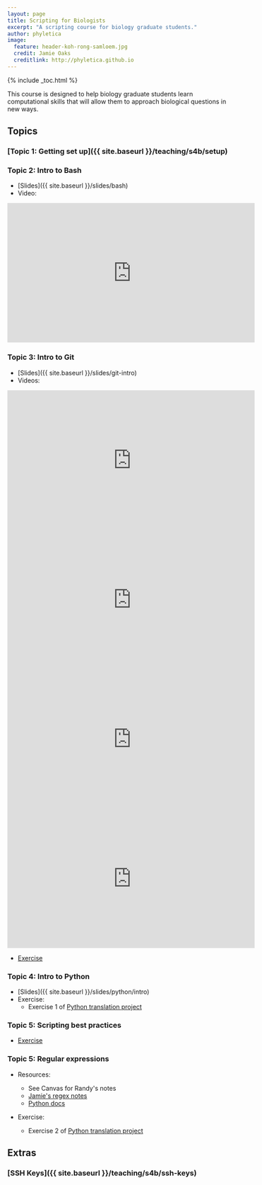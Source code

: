 ```yaml
---
layout: page
title: Scripting for Biologists
excerpt: "A scripting course for biology graduate students."
author: phyletica
image:
  feature: header-koh-rong-samloem.jpg
  credit: Jamie Oaks
  creditlink: http://phyletica.github.io
---
```


{% include _toc.html %}

This course is designed to help biology graduate students learn computational
skills that will allow them to approach biological questions in new ways.

## Topics

### [Topic 1: Getting set up]({{ site.baseurl }}/teaching/s4b/setup)

### Topic 2: Intro to Bash

-   [Slides]({{ site.baseurl }}/slides/bash)
-   Video:

<iframe width="560" height="315" src="https://www.youtube.com/embed/38Ur1RWNq0U" frameborder="0" allow="accelerometer; autoplay; clipboard-write; encrypted-media; gyroscope; picture-in-picture" allowfullscreen></iframe>

### Topic 3: Intro to Git

-   [Slides]({{ site.baseurl }}/slides/git-intro)
-   Videos:

<iframe width="560" height="315" src="https://www.youtube.com/embed/evZj6XbeQ-s" frameborder="0" allow="accelerometer; autoplay; clipboard-write; encrypted-media; gyroscope; picture-in-picture" allowfullscreen></iframe>

<iframe width="560" height="315" src="https://www.youtube.com/embed/_R3q2rv5wxs" frameborder="0" allow="accelerometer; autoplay; clipboard-write; encrypted-media; gyroscope; picture-in-picture" allowfullscreen></iframe>

<iframe width="560" height="315" src="https://www.youtube.com/embed/o1Q1r2gmCPw" frameborder="0" allow="accelerometer; autoplay; clipboard-write; encrypted-media; gyroscope; picture-in-picture" allowfullscreen></iframe>

<iframe width="560" height="315" src="https://www.youtube.com/embed/SN0--hLR6qM" frameborder="0" allow="accelerometer; autoplay; clipboard-write; encrypted-media; gyroscope; picture-in-picture" allowfullscreen></iframe>

-   [Exercise](https://github.com/joaks1/au-bootcamp-git-intro)

### Topic 4: Intro to Python

-   [Slides]({{ site.baseurl }}/slides/python/intro)
-   Exercise:
    -   Exercise 1 of [Python translation project](https://github.com/joaks1/python-translation-project)

### Topic 5: Scripting best practices

-   [Exercise](https://github.com/joaks1/python-script-best-practice)


### Topic 5: Regular expressions

-   Resources:
    -   See Canvas for Randy's notes
    -   [Jamie's regex notes](https://github.com/joaks1/python-regex-notes)
    -   [Python docs](https://docs.python.org/3/howto/regex.html)

-   Exercise:
    -   Exercise 2 of [Python translation project](https://github.com/joaks1/python-translation-project)


## Extras

### [SSH Keys]({{ site.baseurl }}/teaching/s4b/ssh-keys)

<!-- ## References -->

<!-- {% bibliography --cited %} -->
